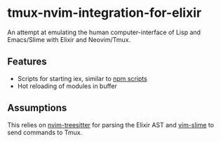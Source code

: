 # tmux-nvim-integration-for-elixir
An attempt at emulating the human computer-interface of Lisp and Emacs/Slime with Elixir and Neovim/Tmux.

## Features
- Scripts for starting iex, similar to [npm scripts](https://docs.npmjs.com/cli/v8/using-npm/scripts)
- Hot reloading of modules in buffer


## Assumptions
This relies on [nvim-treesitter](https://github.com/nvim-treesitter/nvim-treesitter) for parsing the Elixir AST and [vim-slime](https://github.com/jpalardy/vim-slime) to send commands to Tmux.
